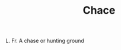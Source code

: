---
title: Chace
letter: C
permalink: "/definitions/bld-chace.html"
body: L. Fr. A chase or hunting ground
published_at: '2018-07-07'
source: Black's Law Dictionary 2nd Ed (1910)
layout: post
---